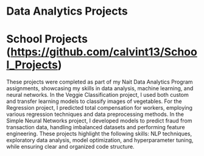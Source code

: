 # Data Analytics Projects

# School Projects (https://github.com/calvint13/School_Projects)

These projects were completed as part of my  Nait Data Analytics Program assignments, showcasing my skills in data analysis, machine learning, and neural networks. In the Veggie Classification project, I used both custom and transfer learning models to classify images of vegetables. For the Regression project, I predicted total compensation for workers, employing various regression techniques and data preprocessing methods. In the Simple Neural Networks project, I developed models to predict fraud from transaction data, handling imbalanced datasets and performing feature engineering. These projects highlight the following skills: NLP techniques, exploratory data analysis, model optimization, and hyperparameter tuning, while ensuring clear and organized code structure.
